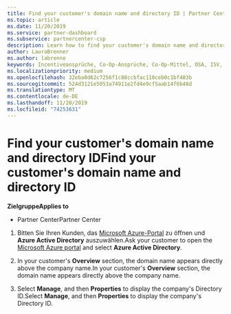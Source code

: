 ```yaml
---
title: Find your customer's domain name and directory ID | Partner Center
ms.topic: article
ms.date: 11/20/2019
ms.service: partner-dashboard
ms.subservice: partnercenter-csp
description: Learn how to find your customer's domain name and directory ID when submitting a claim.
author: LauraBrenner
ms.author: labrenne
keywords: Incentiveansprüche, Co-Op-Ansprüche, Co-Op-Mittel, OSA, ISV, Umsatzzuordnung, Domänenname, Verzeichnis-ID
ms.localizationpriority: medium
ms.openlocfilehash: 32eba0d62c7256f1c88ccbfac110ceb0c1bf403b
ms.sourcegitcommit: 524d3121e5053a74911e2fd4e9cf5aab14f6b48d
ms.translationtype: MT
ms.contentlocale: de-DE
ms.lasthandoff: 11/20/2019
ms.locfileid: "74253631"
---
```

# <a name="find-your-customers-domain-name-and-directory-id"></a><span data-ttu-id="c271b-104">Find your customer's domain name and directory ID</span><span class="sxs-lookup"><span data-stu-id="c271b-104">Find your customer's domain name and directory ID</span></span>

<span data-ttu-id="c271b-105">**Zielgruppe**</span><span class="sxs-lookup"><span data-stu-id="c271b-105">**Applies to**</span></span>

-  <span data-ttu-id="c271b-106">Partner Center</span><span class="sxs-lookup"><span data-stu-id="c271b-106">Partner Center</span></span>

1.  <span data-ttu-id="c271b-107">Bitten Sie Ihren Kunden, das [Microsoft Azure-Portal](https://ms.portal.azure.com/#home) zu öffnen und **Azure Active Directory** auszuwählen.</span><span class="sxs-lookup"><span data-stu-id="c271b-107">Ask your customer to open the [Microsoft Azure portal](https://ms.portal.azure.com/#home) and select **Azure Active Directory**.</span></span> 

2.  <span data-ttu-id="c271b-108">In your customer's **Overview** section, the domain name appears directly above the company name.</span><span class="sxs-lookup"><span data-stu-id="c271b-108">In your customer's **Overview** section, the domain name appears directly above the company name.</span></span>  

3.  <span data-ttu-id="c271b-109">Select **Manage**, and then **Properties** to display the company's Directory ID.</span><span class="sxs-lookup"><span data-stu-id="c271b-109">Select **Manage**, and then **Properties** to display the company's Directory ID.</span></span>
